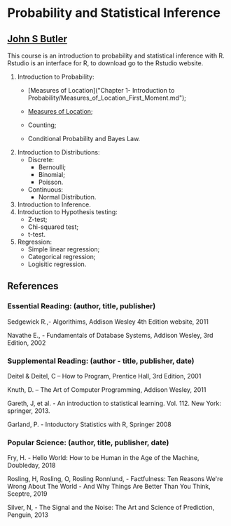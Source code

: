 # Probability and Statistical Inference
## [John S Butler](http://johnsbutler.netlfiy.com)

This course is an introduction to probability and statistical inference with R. Rstudio is an interface for R, to download go to the Rstudio website.

1. Introduction to Probability:
   - [Measures of Location]("Chapter 1- Introduction to Probability/Measures_of_Location_First_Moment.md");
   - [Measures of Location](Chapter%201-%20Introduction%20to%20Probability/Measures_of_Location_First_Moment.md);

   - Counting;
   - Conditional Probability and Bayes Law.
2. Introduction to Distributions:
   - Discrete:
     - Bernoulli;
     - Binomial;
     - Poisson.
   - Continuous:
     - Normal Distribution.
3. Introduction to Inference.
4. Introduction to Hypothesis testing:
   - Z-test;
   - Chi-squared test;
   - t-test.
5. Regression:
   - Simple linear regression;
   - Categorical regression;
   - Logisitic regression.

## References
### Essential Reading: (author, title, publisher)
Sedgewick R.,-  Algorithims, Addison Wesley 4th Edition website, 2011

Navathe E., - Fundamentals of Database Systems, Addison Wesley, 3rd Edition, 2002

### Supplemental Reading: (author - title, publisher, date)

Deitel & Deitel, C – How to Program, Prentice Hall, 3rd Edition, 2001

Knuth, D. – The Art of Computer Programming, Addison Wesley,  2011

Gareth, J, et al. - An introduction to statistical learning. Vol. 112. New York: springer, 2013.

Garland, P.  - Intoductory Statistics with R, Springer 2008

### Popular Science: (author, title, publisher, date)
Fry, H. - Hello World: How to be Human in the Age of the Machine, Doubleday, 2018

Rosling, H, Rosling, O, Rosling Ronnlund, - Factfulness: Ten Reasons We're Wrong About The World - And Why Things Are Better Than You Think, Sceptre, 2019

Silver, N, - The Signal and the Noise: The Art and Science of Prediction, Penguin, 2013
